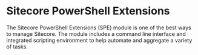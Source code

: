 Sitecore PowerShell Extensions
=======

The Sitecore PowerShell Extensions (SPE) module is one of the best ways to manage Sitecore. The module includes a command line interface and integrated scripting environment to help automate and aggregate a variety of tasks.

